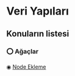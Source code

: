 # Veri Yapıları

## Konuların listesi
### ⭕️ Ağaçlar
◉ [Node Ekleme](https://github.com/yasir723/node-ekle)
